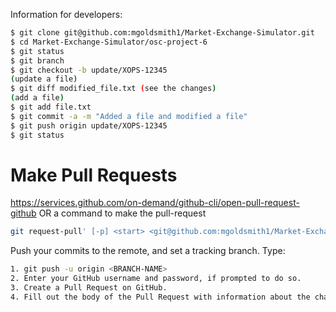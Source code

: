 Information for developers:
```bash
$ git clone git@github.com:mgoldsmith1/Market-Exchange-Simulator.git
$ cd Market-Exchange-Simulator/osc-project-6
$ git status
$ git branch
$ git checkout -b update/XOPS-12345
(update a file)
$ git diff modified_file.txt (see the changes)
(add a file)
$ git add file.txt
$ git commit -a -m "Added a file and modified a file"
$ git push origin update/XOPS-12345
$ git status
```
# Make Pull Requests
https://services.github.com/on-demand/github-cli/open-pull-request-github
OR a command to make the pull-request
```bash
git request-pull' [-p] <start> <git@github.com:mgoldsmith1/Market-Exchange-Simulator.git> [<end>]
```

Push your commits to the remote, and set a tracking branch. Type:
```bash
1. git push -u origin <BRANCH-NAME>
2. Enter your GitHub username and password, if prompted to do so.
3. Create a Pull Request on GitHub.
4. Fill out the body of the Pull Request with information about the changes you’re introducing.
```

